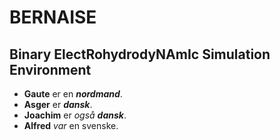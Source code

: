 # BERNAISE
## Binary ElectRohydrodyNAmIc Simulation Environment

* **Gaute** er en ***nordmand***.
* **Asger** er ***dansk***.
* **Joachim** er *også* ***dansk***.
* **Alfred** *var* en svenske.
